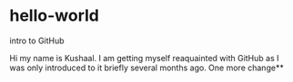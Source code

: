 # hello-world
intro to GitHub

Hi my name is Kushaal.
I am getting myself reaquainted with GitHub as I was only introduced to it briefly several months ago.
One more change**
